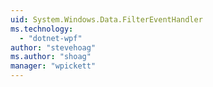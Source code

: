 ```yaml
---
uid: System.Windows.Data.FilterEventHandler
ms.technology: 
  - "dotnet-wpf"
author: "stevehoag"
ms.author: "shoag"
manager: "wpickett"
---
```

